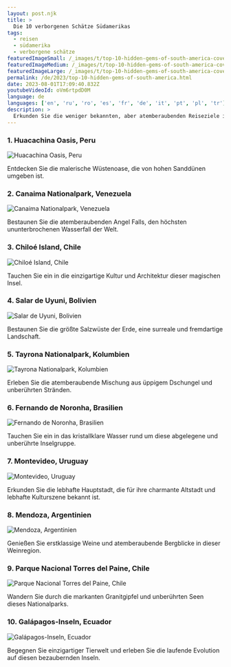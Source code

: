 ```yaml
---
layout: post.njk
title: >
  Die 10 verborgenen Schätze Südamerikas
tags:
  - reisen
  - südamerika
  - verborgene schätze
featuredImageSmall: /_images/t/top-10-hidden-gems-of-south-america-cover-de-small.webp
featuredImageMedium: /_images/t/top-10-hidden-gems-of-south-america-cover-de-medium.webp
featuredImageLarge: /_images/t/top-10-hidden-gems-of-south-america-cover-de-large.webp
permalink: /de/2023/top-10-hidden-gems-of-south-america.html
date: 2023-08-01T17:09:40.832Z
youtubeVideoId: oVm6rtpdD0M
language: de
languages: ['en', 'ru', 'ro', 'es', 'fr', 'de', 'it', 'pt', 'pl', 'tr']
description: >
  Erkunden Sie die weniger bekannten, aber atemberaubenden Reiseziele in Südamerika, die oft von Touristen übersehen werden.
---
```


### 1. Huacachina Oasis, Peru

![Huacachina Oasis, Peru](/_images/d/d493dc364c4626fe4f87088acc51c4c7-medium.webp)

Entdecken Sie die malerische Wüstenoase, die von hohen Sanddünen umgeben ist.

### 2. Canaima Nationalpark, Venezuela

![Canaima Nationalpark, Venezuela](/_images/2/29c0f62a2e37109041b24ccc4fddda9c-medium.webp)

Bestaunen Sie die atemberaubenden Angel Falls, den höchsten ununterbrochenen Wasserfall der Welt.

### 3. Chiloé Island, Chile

![Chiloé Island, Chile](/_images/d/dd4aa9876b77666ccf0e67b0c612ca87-medium.webp)

Tauchen Sie ein in die einzigartige Kultur und Architektur dieser magischen Insel.

### 4. Salar de Uyuni, Bolivien

![Salar de Uyuni, Bolivien](/_images/0/0eb1938b61653034370d959469cfe6ba-medium.webp)

Bestaunen Sie die größte Salzwüste der Erde, eine surreale und fremdartige Landschaft.

### 5. Tayrona Nationalpark, Kolumbien

![Tayrona Nationalpark, Kolumbien](/_images/1/1ac7b9842d0c825ae94fc005f0cd70e8-medium.webp)

Erleben Sie die atemberaubende Mischung aus üppigem Dschungel und unberührten Stränden.

### 6. Fernando de Noronha, Brasilien

![Fernando de Noronha, Brasilien](/_images/a/a248317af20ffea605f7b1232f8760ea-medium.webp)

Tauchen Sie ein in das kristallklare Wasser rund um diese abgelegene und unberührte Inselgruppe.

### 7. Montevideo, Uruguay

![Montevideo, Uruguay](/_images/a/ad186e9b3a16a17c42a5d6cc5e5ef8e6-medium.webp)

Erkunden Sie die lebhafte Hauptstadt, die für ihre charmante Altstadt und lebhafte Kulturszene bekannt ist.

### 8. Mendoza, Argentinien

![Mendoza, Argentinien](/_images/b/baf0131ddc530c53e0c03784d7ac7551-medium.webp)

Genießen Sie erstklassige Weine und atemberaubende Bergblicke in dieser Weinregion.

### 9. Parque Nacional Torres del Paine, Chile

![Parque Nacional Torres del Paine, Chile](/_images/2/23e1448ebd5c116d0d16f7817c39e922-medium.webp)

Wandern Sie durch die markanten Granitgipfel und unberührten Seen dieses Nationalparks.

### 10. Galápagos-Inseln, Ecuador

![Galápagos-Inseln, Ecuador](/_images/8/8f30779ffc6f8ddd88bcceeabeb7b1aa-medium.webp)

Begegnen Sie einzigartiger Tierwelt und erleben Sie die laufende Evolution auf diesen bezaubernden Inseln.

